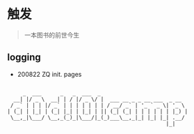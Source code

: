 # 触发
> 一本图书的前世今生


## logging

- 200822 ZQ init. pages

```

     _  ___      _   _  ___  _
  __| |/ _ \  __| | / |/ _ \/ |  ___ __ _ _ __ ___  _ __
 / _` | | | |/ _` | | | | | | | / __/ _` | '_ ` _ \| '_ \
| (_| | |_| | (_| |_| | |_| | || (_| (_| | | | | | | |_) |
 \__,_|\___/ \__,_(_)_|\___/|_(_)___\__,_|_| |_| |_| .__/
                                                   |_|

```


